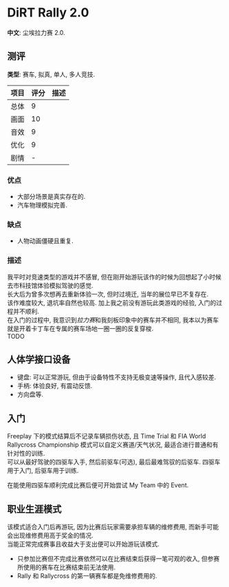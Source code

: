 # DiRT Rally 2.0

**中文**: 尘埃拉力赛 2.0.  

## 测评

**类型**: 赛车, 拟真, 单人, 多人竞技.  

| 项目 | 评分 | 描述 |
| ---- | ---- | ---- |
| 总体 | 9    |      |
| 画面 | 10   |      |
| 音效 | 9    |      |
| 优化 | 9    |      |
| 剧情 | -    |      |

### 优点

- 大部分场景是真实存在的.
- 汽车物理模拟完善.

### 缺点

- 人物动画僵硬且重复.

### 描述

我平时对竞速类型的游戏并不感冒, 但在刚开始游玩该作的时候为回想起了小时候去市科技馆体验模拟驾驶的感觉.  
长大后为曾多次想再去重新体验一次, 但时过境迁, 当年的展位早已不复存在.  
该作难度较大, 退坑率自然也较高. 加上我之前没有游玩此类游戏的经验, 入门的过程并不顺利.  
在入门的过程中, 我意识到*拉力赛*和我刻板印象中的赛车并不相同, 我本以为赛车就是开着卡丁车在专属的赛车场地一圈一圈的反复穿梭.  
TODO

## 人体学接口设备

- 键盘: 可以正常游玩, 但由于设备特性不支持无极变速等操作, 且代入感较差.
- 手柄: 体验良好, 有震动反馈.
- 方向盘等.

## 入门

Freeplay 下的模式结算后不记录车辆损伤状态, 且 Time Trial 和 FIA World Rallycross Championship 模式可以自定义赛道/天气状况, 最适合进行普通和有针对性的训练.  
可以从最好驾驶的四驱车入手, 然后前驱车(可选), 最后最难驾驭的后驱车. 四驱车用于入门, 后驱车用于训练.  

在能使用四驱车顺利完成比赛后便可开始尝试 My Team 中的 Event.  

## 职业生涯模式

该模式适合入门后再游玩, 因为比赛后玩家需要承担车辆的维修费用, 而新手可能会出现维修费用高于奖金的情况.  
当能正常完成赛事且收益大于支出便可以开始游玩该模式.  

- 只参加比赛但不完成比赛依然可以在比赛结束后获得一笔可观的收入, 但参赛所使用的赛车在比赛结束前无法使用.
- Rally 和 Rallycross 的第一辆赛车都是免维修费用的.
